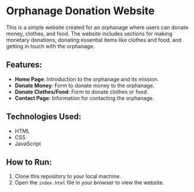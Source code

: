 # Orphanage Donation Website

This is a simple website created for an orphanage where users can donate money, clothes, and food. The website includes sections for making monetary donations, donating essential items like clothes and food, and getting in touch with the orphanage.

## Features:
- **Home Page**: Introduction to the orphanage and its mission.
- **Donate Money**: Form to donate money to the orphanage.
- **Donate Clothes/Food**: Form to donate clothes or food.
- **Contact Page**: Information for contacting the orphanage.

## Technologies Used:
- HTML
- CSS
- JavaScript

## How to Run:
1. Clone this repository to your local machine.
2. Open the `index.html` file in your browser to view the website.
